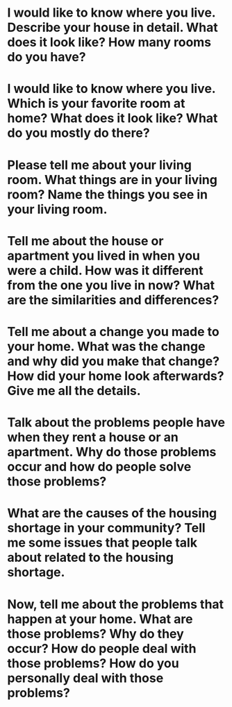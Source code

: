# I would like to know where you live. Describe your house in detail. What does it look like? How many rooms do you have?



# I would like to know where you live. Which is your favorite room at home? What does it look like? What do you mostly do there?



# Please tell me about your living room. What things are in your living room? Name the things you see in your living room.



# Tell me about the house or apartment you lived in when you were a child. How was it different from the one you live in now? What are the similarities and differences?



# Tell me about a change you made to your home. What was the change and why did you make that change? How did your home look afterwards? Give me all the details.



# Talk about the problems people have when they rent a house or an apartment. Why do those problems occur and how do people solve those problems?



# What are the causes of the housing shortage in your community? Tell me some issues that people talk about related to the housing shortage.



# Now, tell me about the problems that happen at your home. What are those problems? Why do they occur? How do people deal with those problems? How do you personally deal with those problems?
